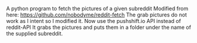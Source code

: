 A python program to fetch the pictures of a given subreddit
Modified from here: https://github.com/nobodyme/reddit-fetch
The grab pictures do not work as I intent so I modified it.
Now use the pushshift.io API instead of reddit-API
It grabs the pictures and puts them in a folder under the name of the supplied subreddit.